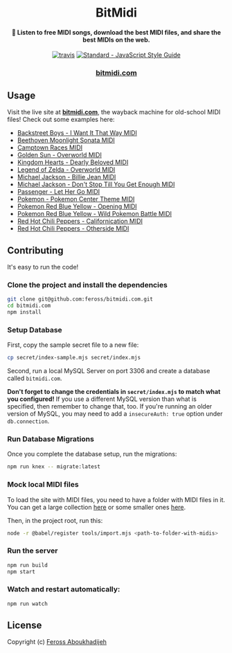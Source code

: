 <h1 align="center">
  BitMidi
</h1>

<h4 align="center">
  🎹 Listen to free MIDI songs, download the best MIDI files, and share the
  best MIDIs on the web.
</h4>

<p align="center">
  <a href="https://travis-ci.org/feross/bitmidi.com"><img src="https://img.shields.io/travis/feross/bitmidi.com/master.svg" alt="travis"></a>
  <a href="https://standardjs.com"><img src="https://img.shields.io/badge/code_style-standard-brightgreen.svg" alt="Standard - JavaScript Style Guide"></a>
</p>

<h3 align="center">
  <a href="https://bitmidi.com">bitmidi.com</a>
</h3>

## Usage

Visit the live site at **[bitmidi.com](https://bitmidi.com)**, the wayback machine for old-school MIDI files! Check out some examples here:

- [Backstreet Boys - I Want It That Way MIDI](https://bitmidi.com/backstreet-boys-i-want-it-that-way-mid)
- [Beethoven Moonlight Sonata MIDI](https://bitmidi.com/beethoven-moonlight-sonata-mid)
- [Camptown Races MIDI](https://bitmidi.com/camptown-mid)
- [Golden Sun - Overworld MIDI](https://bitmidi.com/golden-sun-overworld-mid)
- [Kingdom Hearts - Dearly Beloved MIDI](https://bitmidi.com/kingdom-hearts-dearly-beloved-mid)
- [Legend of Zelda - Overworld MIDI](https://bitmidi.com/legend-of-zelda-overworld-mid)
- [Michael Jackson - Billie Jean MIDI](https://bitmidi.com/michael-jackson-billie-jean-mid)
- [Michael Jackson - Don't Stop Till You Get Enough MIDI](https://bitmidi.com/michael-jackson-dont-stop-till-you-get-enough-mid)
- [Passenger - Let Her Go MIDI](https://bitmidi.com/passenger-let_her_go-mid)
- [Pokemon - Pokemon Center Theme MIDI](https://bitmidi.com/pokemon-pokemon-center-theme-mid)
- [Pokemon Red Blue Yellow - Opening MIDI](https://bitmidi.com/pokemon-redblueyellow-opening-yellow-mid)
- [Pokemon Red Blue Yellow - Wild Pokemon Battle MIDI](https://bitmidi.com/pokemon-redblueyellow-wild-pokemon-battle-mid)
- [Red Hot Chili Peppers - Californication MIDI](https://bitmidi.com/red-hot-chili-peppers-californication-mid)
- [Red Hot Chili Peppers - Otherside MIDI](https://bitmidi.com/red-hot-chili-peppers-otherside-mid)

## Contributing

It's easy to run the code!

### Clone the project and install the dependencies

```bash
git clone git@github.com:feross/bitmidi.com.git
cd bitmidi.com
npm install
```

### Setup Database

First, copy the sample secret file to a new file:

```bash
cp secret/index-sample.mjs secret/index.mjs
```

Second, run a local MySQL Server on port 3306 and create a database called `bitmidi.com`.

**Don't forget to change the credentials in `secret/index.mjs` to match what you
configured!** If you use a different MySQL version than what is specified, then
remember to change that, too. If you're running an older version of MySQL, you
may need to add a `insecureAuth: true` option under `db.connection`.

### Run Database Migrations

Once you complete the database setup, run the migrations:

```bash
npm run knex -- migrate:latest
```

### Mock local MIDI files

To load the site with MIDI files, you need to have a folder with MIDI files in
it. You can get a large collection
[here](https://www.reddit.com/r/WeAreTheMusicMakers/comments/3ajwe4/the_largest_midi_collection_on_the_internet/)
or some smaller ones [here](http://www.jsbach.net/midi/).

Then, in the project root, run this:

```bash
node -r @babel/register tools/import.mjs <path-to-folder-with-midis>
```

### Run the server

```bash
npm run build
npm start
```

### Watch and restart automatically:

```bash
npm run watch
```

## License

Copyright (c) [Feross Aboukhadijeh](https://feross.org)
